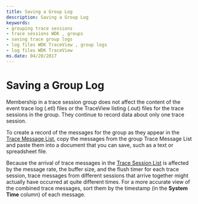 ```yaml
---
title: Saving a Group Log
description: Saving a Group Log
keywords:
- grouping trace sessions
- trace sessions WDK , groups
- saving trace group logs
- log files WDK TraceView , group logs
- log files WDK TraceView
ms.date: 04/20/2017
---
```


# Saving a Group Log


Membership in a trace session group does not affect the content of the event trace log (.etl) files or the TraceView listing (.out) files for the trace sessions in the group. They continue to record data about only one trace session.

To create a record of the messages for the group as they appear in the [Trace Message List](trace-message-lists.md), copy the messages from the group Trace Message List and paste them into a document that you can save, such as a text or spreadsheet file.

Because the arrival of trace messages in the [Trace Session List](trace-session-list.md) is affected by the message rate, the buffer size, and the flush timer for each trace session, trace messages from different sessions that arrive together might actually have occurred at quite different times. For a more accurate view of the combined trace messages, sort them by the timestamp (in the **System Time** column) of each message.

